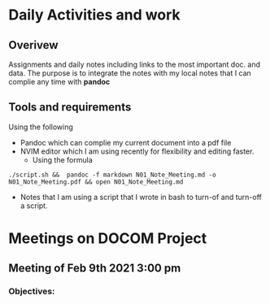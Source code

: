 # Daily Activities and work

## Overivew
Assignments and daily notes including links to the most important doc. and data.
The purpose is to integrate the notes with my local notes that I can complie any
time with **pandoc**

## Tools and requirements
Using the following

- Pandoc which can complie my current document into a pdf file
- NVIM editor which I am using recently for flexibility and editing faster.
  - Using the formula

```
./script.sh &&  pandoc -f markdown N01_Note_Meeting.md -o N01_Note_Meeting.pdf && open N01_Note_Meeting.md

```
  - Notes that I am using a script that I wrote in bash to turn-of and turn-off a script.

# Meetings on DOCOM Project

## Meeting of Feb 9th 2021 3:00 pm

### Objectives:






